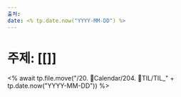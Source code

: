 ```yaml
---
출처: 
date: <% tp.date.now("YYYY-MM-DD") %>
---
```

# 주제: [[]]
<% await tp.file.move("/20. 📅Calendar/204. 🧐TIL/TIL_" + tp.date.now("YYYY-MM-DD")) %>